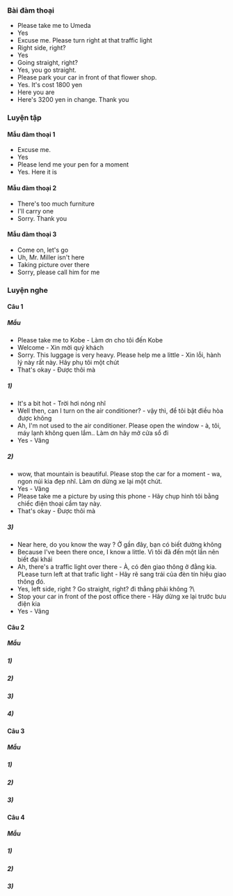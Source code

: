 ### Bài đàm thoại
- Please take me to Umeda
- Yes
- Excuse me. Please turn right at that traffic light
- Right side, right?
- Yes
- Going straight, right?
- Yes, you go straight.
- Please park your car in front of that flower shop.
- Yes. It's cost 1800 yen
- Here you are
- Here's 3200 yen in change. Thank you

### Luyện tập
#### Mẫu đàm thoại 1
- Excuse me.
- Yes
- Please lend me your pen for a moment
- Yes. Here it is
#### Mẫu đàm thoại 2
- There's too much furniture
- I'll carry one
- Sorry. Thank you
#### Mẫu đàm thoại 3
- Come on, let's go
- Uh, Mr. Miller isn't here
- Taking picture over there
- Sorry, please call him for me

### Luyện nghe
#### Câu 1
##### Mẫu
- Please take me to Kobe - Làm ơn cho tôi đến Kobe
- Welcome - Xin mời quý khách
- Sorry. This luggage is very heavy. Please help me a little - Xin lỗi, hành lý này rất này. Hãy phụ tôi một chút
- That's okay - Được thôi mà
##### 1)
- It's a bit hot - Trời hơi nóng nhĩ
- Well then, can I turn on the air conditioner? - vậy thì, để tôi bật điều hòa được không
- Ah, I'm not used to the air conditioner. Please open the window - à, tôi, máy lạnh không quen lắm.. Làm ơn hãy mở cửa sổ đi
- Yes - Vâng 
##### 2)
- wow, that mountain is beautiful. Please stop the car for a moment - wa, ngon núi kia đẹp nhĩ. Làm ơn dừng xe lại một chút.
- Yes - Vâng
- Please take me a picture by using this phone - Hãy chụp hình tôi bằng chiếc điện thoại cầm tay này.
- That's okay - Được thôi mà

##### 3)
- Near here, do you know the way ? Ở gần đây, bạn có biết đường không
- Because I've been there once, I know a little. Vì tôi đã đến một lần nên biết đại khái
- Ah, there's a traffic light over there - À, có đèn giao thông ở đằng kia. PLease turn left at that trafic light - Hãy rẽ sang trái của đèn tín hiệu giao thông đó.
- Yes, left side, right ?  Go straight, right? đi thẳng phải không ?\
- Stop your car in front of the post office there - Hãy dừng xe lại trước bưu điện kia
- Yes - Vâng
#### Câu 2
##### Mẫu

##### 1)


##### 2)


##### 3)

##### 4)

   
#### Câu 3
##### Mẫu

##### 1)

##### 2)

##### 3)

#### Câu 4
##### Mẫu

##### 1)

##### 2)

##### 3)

